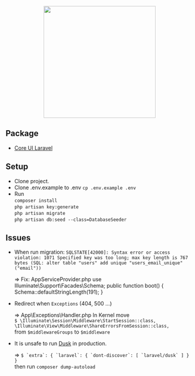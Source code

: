 <p align="center"><img src="https://fidweb.net/wp-content/uploads/2017/11/Sofia-Bulgaria.png" width="300"></p>

## Package
- [Core UI Laravel](https://github.com/LaravelDaily/Laravel-CoreUI-AdminPanel)

## Setup
- Clone project.
- Clone .env.example to .env `cp .env.example .env`
- Run    
	`composer install`    
	`php artisan key:generate`    
	`php artisan migrate`    
	`php artisan db:seed --class=DatabaseSeeder`

## Issues
- When run migration: `SQLSTATE[42000]: Syntax error or access violation: 1071 Specified key was too long;
max key length is 767 bytes (SQL: alter table "users" add unique "users_email_unique"("email"))`

	=> Fix: AppServiceProvider.php
		use Illuminate\Support\Facades\Schema;
		public function boot()
		{
			Schema::defaultStringLength(191);
		}

- Redirect when `Exceptions` (404, 500 ...)

	=>	App\Exceptions\Handler.php
		In Kernel move    
			```
			$
			\Illuminate\Session\Middleware\StartSession::class,
			\Illuminate\View\Middleware\ShareErrorsFromSession::class,
			```    
		from `$middlewareGroups` to `$middleware`

- It is unsafe to run [Dusk](http://terrapinssky.blogspot.com/2017/10/laravelresolved-it-is-unsafe-to-run.html) in production.

	=>	```
		$
		`extra`: {
			`laravel`: {
				`dont-discover`: [
					`laravel/dusk`
				]
			}
		}
		```    
		then run `composer dump-autoload`
